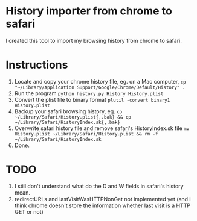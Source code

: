 # History importer from chrome to safari

I created this tool to import my browsing history from chrome to safari.

# Instructions

1. Locate and copy your chrome history file, eg. on a Mac computer, `cp "~/Library/Application Support/Google/Chrome/Default/History" .`
2. Run the program `python history.py History History.plist`
3. Convert the plist file to binary format `plutil -convert binary1 History.plist`
4. Backup your safari browsing history, eg. `cp ~/Library/Safari/History.plist{,.bak} && cp ~/Library/Safari/HistoryIndex.sk{,.bak}`
5. Overwrite safari history file and remove safari's HistoryIndex.sk file `mv History.plist ~/Library/Safari/History.plist && rm -f ~/Library/Safari/HistoryIndex.sk`
6. Done.

# TODO

1. I still don't understand what do the D and W fields in safari's history mean.
2. redirectURLs and lastVisitWasHTTPNonGet not implemented yet (and i think chrome doesn't store the information whether last visit is a HTTP GET or not)
